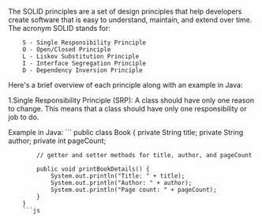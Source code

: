 The SOLID principles are a set of design principles that help developers create software that is easy to understand, maintain, and extend over time. The acronym SOLID stands for:

        S - Single Responsibility Principle
        O - Open/Closed Principle
        L - Liskov Substitution Principle
        I - Interface Segregation Principle
        D - Dependency Inversion Principle

Here's a brief overview of each principle along with an example in Java:

1.Single Responsibility Principle (SRP): 
A class should have only one reason to change. This means that a class should have only one responsibility or job to do.

Example in Java:
        ```
        public class Book {
            private String title;
            private String author;
            private int pageCount;
            
            // getter and setter methods for title, author, and pageCount
            
            public void printBookDetails() {
                System.out.println("Title: " + title);
                System.out.println("Author: " + author);
                System.out.println("Page count: " + pageCount);
            }
        }
        ```js

